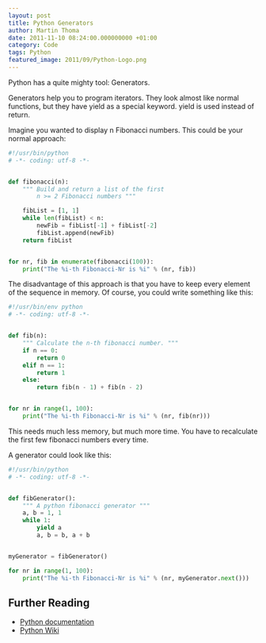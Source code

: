 ```yaml
---
layout: post
title: Python Generators
author: Martin Thoma
date: 2011-11-10 08:24:00.000000000 +01:00
category: Code
tags: Python
featured_image: 2011/09/Python-Logo.png
---
```

Python has a quite mighty tool: Generators.

Generators help you to program iterators. They look almost like normal functions, but they have yield as a special keyword. yield is used instead of return.

Imagine you wanted to display n Fibonacci numbers. This could be your normal approach:

```python
#!/usr/bin/python
# -*- coding: utf-8 -*-


def fibonacci(n):
    """ Build and return a list of the first 
        n >= 2 Fibonacci numbers """

    fibList = [1, 1]
    while len(fibList) < n:
        newFib = fibList[-1] + fibList[-2]
        fibList.append(newFib)
    return fibList


for nr, fib in enumerate(fibonacci(100)):
    print("The %i-th Fibonacci-Nr is %i" % (nr, fib))
```

The disadvantage of this approach is that you have to keep every element of the sequence in memory. Of course, you could write something like this:

```python
#!/usr/bin/env python
# -*- coding: utf-8 -*-


def fib(n):
    """ Calculate the n-th fibonacci number. """
    if n == 0:
        return 0
    elif n == 1:
        return 1
    else:
        return fib(n - 1) + fib(n - 2)


for nr in range(1, 100):
    print("The %i-th Fibonacci-Nr is %i" % (nr, fib(nr)))
```

This needs much less memory, but much more time. You have to recalculate the first few fibonacci numbers every time.

A generator could look like this:
```python
#!/usr/bin/python
# -*- coding: utf-8 -*-


def fibGenerator():
    """ A python fibonacci generator """
    a, b = 1, 1
    while 1:
        yield a
        a, b = b, a + b


myGenerator = fibGenerator()

for nr in range(1, 100):
    print("The %i-th Fibonacci-Nr is %i" % (nr, myGenerator.next()))
```

<h2>Further Reading</h2>
<ul>
  <li><a href="http://docs.python.org/tutorial/classes.html#generators">Python documentation</a></li>
  <li><a href="http://wiki.python.org/moin/Generators">Python Wiki</a></li>
</ul>

